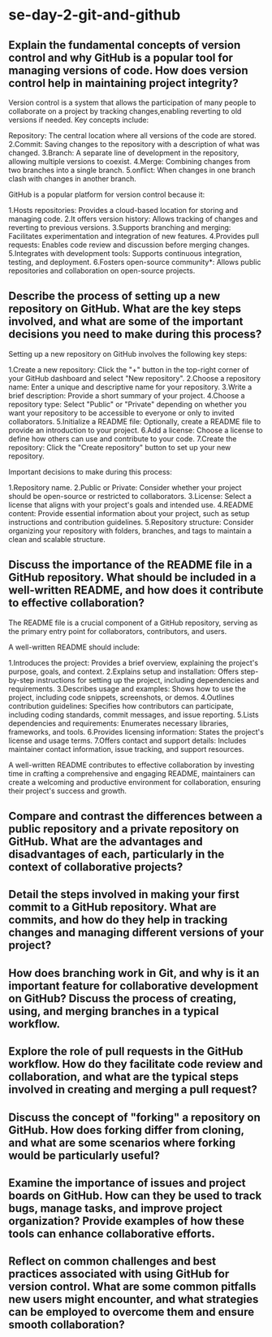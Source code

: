 # se-day-2-git-and-github
## Explain the fundamental concepts of version control and why GitHub is a popular tool for managing versions of code. How does version control help in maintaining project integrity?

Version control is a system that allows the participation of many people to collaborate on a project by tracking changes,enabling reverting to old versions if needed. Key concepts include:

Repository: The central location where all versions of the code are stored.
2.Commit: Saving changes to the repository with a description of what was changed.
3.Branch: A separate line of development in the repository, allowing multiple versions to coexist.
4.Merge: Combining changes from two branches into a single branch.
5.onflict: When changes in one branch clash with changes in another branch.

GitHub is a popular platform for version control because it:

1.Hosts repositories: Provides a cloud-based location for storing and managing code.
2.It offers version history: Allows tracking of changes and reverting to previous versions.
3.Supports branching and merging: Facilitates experimentation and integration of new features.
4.Provides pull requests: Enables code review and discussion before merging changes.
5.Integrates with development tools: Supports continuous integration, testing, and deployment.
6.Fosters open-source community*: Allows public repositories and collaboration on open-source projects.

## Describe the process of setting up a new repository on GitHub. What are the key steps involved, and what are some of the important decisions you need to make during this process?

Setting up a new repository on GitHub involves the following key steps:

1.Create a new repository: Click the "+" button in the top-right corner of your GitHub dashboard and select "New repository".
2.Choose a repository name: Enter a unique and descriptive name for your repository.
3.Write a brief description: Provide a short summary of your project.
4.Choose a repository type: Select "Public" or "Private" depending on whether you want your repository to be accessible to everyone or only to invited collaborators.
5.Initialize a README file: Optionally, create a README file to provide an introduction to your project.
6.Add a license: Choose a license to define how others can use and contribute to your code.
7.Create the repository: Click the "Create repository" button to set up your new repository.

Important decisions to make during this process:

1.Repository name.
2.Public or Private: Consider whether your project should be open-source or restricted to collaborators.
3.License: Select a license that aligns with your project's goals and intended use.
4.README content: Provide essential information about your project, such as setup instructions and contribution guidelines.
5.Repository structure: Consider organizing your repository with folders, branches, and tags to maintain a clean and scalable structure.

## Discuss the importance of the README file in a GitHub repository. What should be included in a well-written README, and how does it contribute to effective collaboration?

The README file is a crucial component of a GitHub repository, serving as the primary entry point for collaborators, contributors, and users. 

A well-written README should include:

1.Introduces the project: Provides a brief overview, explaining the project's purpose, goals, and context.
2.Explains setup and installation: Offers step-by-step instructions for setting up the project, including dependencies and requirements.
3.Describes usage and examples: Shows how to use the project, including code snippets, screenshots, or demos.
4.Outlines contribution guidelines: Specifies how contributors can participate, including coding standards, commit messages, and issue reporting.
5.Lists dependencies and requirements: Enumerates necessary libraries, frameworks, and tools.
6.Provides licensing information: States the project's license and usage terms.
7.Offers contact and support details: Includes maintainer contact information, issue tracking, and support resources.

A well-written README contributes to effective collaboration by investing time in crafting a comprehensive and engaging README, maintainers can create a welcoming and productive environment for collaboration, ensuring their project's success and growth.

## Compare and contrast the differences between a public repository and a private repository on GitHub. What are the advantages and disadvantages of each, particularly in the context of collaborative projects?

## Detail the steps involved in making your first commit to a GitHub repository. What are commits, and how do they help in tracking changes and managing different versions of your project?

## How does branching work in Git, and why is it an important feature for collaborative development on GitHub? Discuss the process of creating, using, and merging branches in a typical workflow.

## Explore the role of pull requests in the GitHub workflow. How do they facilitate code review and collaboration, and what are the typical steps involved in creating and merging a pull request?

## Discuss the concept of "forking" a repository on GitHub. How does forking differ from cloning, and what are some scenarios where forking would be particularly useful?

## Examine the importance of issues and project boards on GitHub. How can they be used to track bugs, manage tasks, and improve project organization? Provide examples of how these tools can enhance collaborative efforts.

## Reflect on common challenges and best practices associated with using GitHub for version control. What are some common pitfalls new users might encounter, and what strategies can be employed to overcome them and ensure smooth collaboration?
